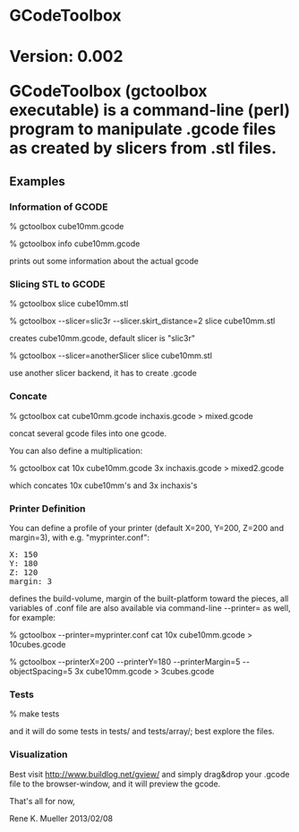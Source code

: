 <h1>GCodeToolbox<h1>

Version: 0.002

GCodeToolbox (gctoolbox executable) is a command-line (perl) program to manipulate .gcode files
as created by slicers from .stl files.

<h2>Examples</h2>

<h3>Information of GCODE</h3>

% gctoolbox cube10mm.gcode

% gctoolbox info cube10mm.gcode

prints out some information about the actual gcode

<h3>Slicing STL to GCODE</h3>

% gctoolbox slice cube10mm.stl

% gctoolbox --slicer=slic3r --slicer.skirt_distance=2 slice cube10mm.stl

creates cube10mm.gcode, default slicer is "slic3r"

% gctoolbox --slicer=anotherSlicer slice cube10mm.stl

use another slicer backend, it has to create .gcode

<h3>Concate</h3>

% gctoolbox cat cube10mm.gcode inchaxis.gcode > mixed.gcode

concat several gcode files into one gcode.

You can also define a multiplication:

% gctoolbox cat 10x cube10mm.gcode 3x inchaxis.gcode > mixed2.gcode

which concates 10x cube10mm's and 3x inchaxis's

<h3>Printer Definition</h3>

You can define a profile of your printer (default X=200, Y=200, Z=200 and margin=3), with e.g. "myprinter.conf":
<pre>
X: 150
Y: 180
Z: 120
margin: 3
</pre>
   
defines the build-volume, margin of the built-platform toward the pieces, all variables of .conf file 
are also available via command-line --printer<key>=<value> as well, for example:

% gctoolbox --printer=myprinter.conf cat 10x cube10mm.gcode > 10cubes.gcode

% gctoolbox --printerX=200 --printerY=180 --printerMargin=5 --objectSpacing=5 3x cube10mm.gcode > 3cubes.gcode

<h3>Tests</h3>

% make tests

and it will do some tests in tests/ and tests/array/; best explore the files.

<h3>Visualization</h3>

Best visit http://www.buildlog.net/gview/ and simply drag&drop your .gcode file to the browser-window,
and it will preview the gcode.


That's all for now,

Rene K. Mueller
2013/02/08
